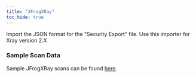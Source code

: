 ```yaml
---
title: "JFrogXRay"
toc_hide: true
---
```

Import the JSON format for the \"Security Export\" file. Use this importer for Xray version 2.X

### Sample Scan Data
Sample JFrogXRay scans can be found [here](https://github.com/DefectDojo/django-DefectDojo/tree/master/unittests/scans/jfrogxray).
